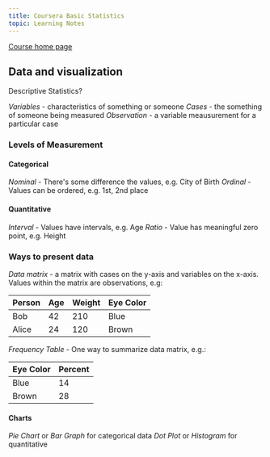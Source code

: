 ```yaml
---
title: Coursera Basic Statistics
topic: Learning Notes
---
```


[Course home page](https://www.coursera.org/learn/basic-statistics/)

## Data and visualization

Descriptive Statistics?

_Variables_ - characteristics of something or someone
_Cases_ - the something of someone being measured
_Observation_ - a variable meausurement for a particular case

### Levels of Measurement

#### Categorical 
_Nominal_ - There's some difference the values, e.g. City of Birth
_Ordinal_ - Values can be ordered, e.g. 1st, 2nd place

#### Quantitative
_Interval_ - Values have intervals, e.g. Age
_Ratio_ - Value has meaningful zero point, e.g. Height

### Ways to present data

_Data matrix_ - a matrix with cases on the y-axis and variables on the x-axis. Values within the matrix are observations, e.g:

| Person | Age | Weight | Eye Color |
| ------ | --- | ------ | --------- |
| Bob    | 42  | 210    | Blue      |
| Alice  | 24  | 120    | Brown     |

_Frequency Table_ - One way to summarize data matrix, e.g.:

| Eye Color | Percent |
| --------- | ------- |
| Blue      | 14      |
| Brown     | 28      |

#### Charts

_Pie Chart_ or _Bar Graph_ for categorical data
_Dot Plot_ or _Histogram_ for quantitative


